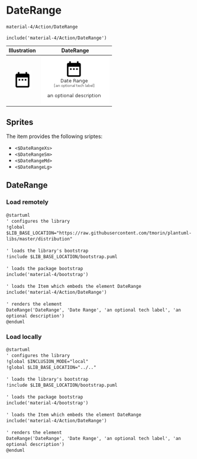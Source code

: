 # DateRange


```text
material-4/Action/DateRange
```

```text
include('material-4/Action/DateRange')
```



| Illustration | DateRange |
| :---: | :---: |
| ![illustration for Illustration](../../material-4/Action/DateRange.png) | ![illustration for DateRange](../../material-4/Action/DateRange.Local.png) |



## Sprites
The item provides the following sriptes:

- `<$DateRangeXs>`
- `<$DateRangeSm>`
- `<$DateRangeMd>`
- `<$DateRangeLg>`





## DateRange

### Load remotely
```plantuml
@startuml
' configures the library
!global $LIB_BASE_LOCATION="https://raw.githubusercontent.com/tmorin/plantuml-libs/master/distribution"

' loads the library's bootstrap
!include $LIB_BASE_LOCATION/bootstrap.puml

' loads the package bootstrap
include('material-4/bootstrap')

' loads the Item which embeds the element DateRange
include('material-4/Action/DateRange')

' renders the element
DateRange('DateRange', 'Date Range', 'an optional tech label', 'an optional description')
@enduml
```

### Load locally
```plantuml
@startuml
' configures the library
!global $INCLUSION_MODE="local"
!global $LIB_BASE_LOCATION="../.."

' loads the library's bootstrap
!include $LIB_BASE_LOCATION/bootstrap.puml

' loads the package bootstrap
include('material-4/bootstrap')

' loads the Item which embeds the element DateRange
include('material-4/Action/DateRange')

' renders the element
DateRange('DateRange', 'Date Range', 'an optional tech label', 'an optional description')
@enduml
```

